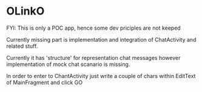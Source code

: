 # OLinkO

FYI:
This is only a POC app, hence some dev priciples are not keeped

Currently missing part is implementation and integration of ChatActivity and related stuff.

Currently it has 'structure' for representation chat messages however implementation of mock chat scanario 
is missing.

In order to enter to ChantActivity just write a couple of chars within EditText of MainFragment and click GO
